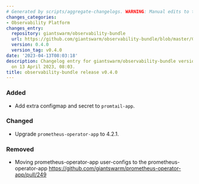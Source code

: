 ```yaml
---
# Generated by scripts/aggregate-changelogs. WARNING: Manual edits to this files will be overwritten.
changes_categories:
- Observability Platform
changes_entry:
  repository: giantswarm/observability-bundle
  url: https://github.com/giantswarm/observability-bundle/blob/master/CHANGELOG.md#040---2023-04-13
  version: 0.4.0
  version_tag: v0.4.0
date: '2023-04-13T08:03:18'
description: Changelog entry for giantswarm/observability-bundle version 0.4.0, published
  on 13 April 2023, 08:03.
title: observability-bundle release v0.4.0
---
```


### Added
- Add extra configmap and secret to `promtail-app`.
### Changed
- Upgrade `prometheus-operator-app` to 4.2.1.
### Removed
- Moving prometheus-operator-app user-configs to the prometheus-operator-app https://github.com/giantswarm/prometheus-operator-app/pull/249
